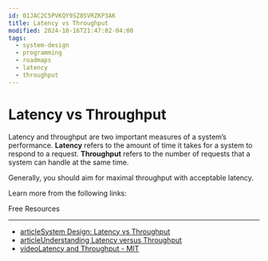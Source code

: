 ```yaml
---
id: 01JAC2C5PVKQY9SZ85VRZKP3AK
title: Latency vs Throughput
modified: 2024-10-16T21:47:02-04:00
tags:
  - system-design
  - programming
  - roadmaps
  - latency
  - throughput
---
```

# Latency vs Throughput

Latency and throughput are two important measures of a system’s performance. **Latency** refers to the amount of time it takes for a system to respond to a request. **Throughput** refers to the number of requests that a system can handle at the same time.

Generally, you should aim for maximal throughput with acceptable latency.

Learn more from the following links:

Free Resources

---

- [articleSystem Design: Latency vs Throughput](https://cs.fyi/guide/latency-vs-throughput/)
- [articleUnderstanding Latency versus Throughput](https://community.cadence.com/cadence_blogs_8/b/fv/posts/understanding-latency-vs-throughput)
- [videoLatency and Throughput - MIT](https://www.youtube.com/watch?v=3HIV4MnLGCw)
